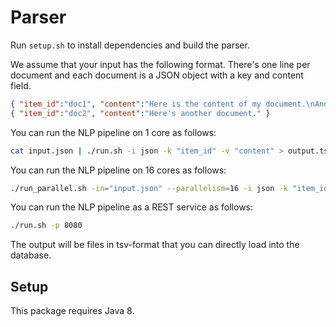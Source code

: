 Parser
======

Run `setup.sh` to install dependencies and build the parser.

We assume that your input has the following format. There's one line per document and each document is a JSON object with a key and content field.

```json
{ "item_id":"doc1", "content":"Here is the content of my document.\nAnd here's another line." }
{ "item_id":"doc2", "content":"Here's another document." }
```

You can run the NLP pipeline on 1 core as follows:

```bash
cat input.json | ./run.sh -i json -k "item_id" -v "content" > output.tsv
```

You can run the NLP pipeline on 16 cores as follows:
```bash
./run_parallel.sh -in="input.json" --parallelism=16 -i json -k "item_id" -v "content"
```

You can run the NLP pipeline as a REST service as follows:

```bash
./run.sh -p 8080
```

The output will be files in tsv-format that you can directly load into the database.


## Setup

This package requires Java 8. 

